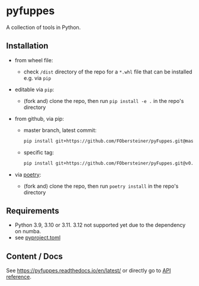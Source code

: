 # pyfuppes

A collection of tools in Python.

## Installation

- from wheel file:

  - check `/dist` directory of the repo for a `*.whl` file that can be installed e.g. via `pip`

- editable via `pip`:

  - (fork and) clone the repo, then run `pip install -e .` in the repo's directory

- from github, via pip:

  - master branch, latest commit:

    ```sh
    pip install git+https://github.com/FObersteiner/pyFuppes.git@master # alternatively @latest
    ```

  - specific tag:
    ```sh
    pip install git+https://github.com/FObersteiner/pyFuppes.git@v0.3.4
    ```

- via [poetry](https://python-poetry.org/):

  - (fork and) clone the repo, then run `poetry install` in the repo's directory

## Requirements

- Python 3.9, 3.10 or 3.11. 3.12 not supported yet due to the dependency on numba.
- see [pyproject.toml](https://github.com/FObersteiner/pyFuppes/blob/master/pyproject.toml)

## Content / Docs

See https://pyfuppes.readthedocs.io/en/latest/ or directly go to [API reference](https://pyfuppes.readthedocs.io/en/latest/autoapi/index.html).

